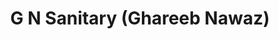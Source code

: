 ---
title: "G N Sanitary (Ghareeb Nawaz)"
url: /karachi/g-n-sanitary-ghareeb-nawaz/
shop: appliance
---
